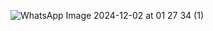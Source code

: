 ![WhatsApp Image 2024-12-02 at 01 27 34 (1)](https://github.com/user-attachments/assets/b17205c4-d823-4baa-bc6c-a5a7c42f4f08)
